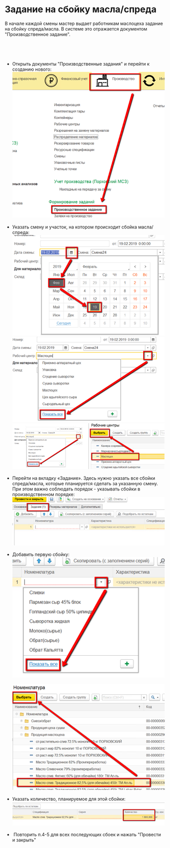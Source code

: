 # Задание на сбойку масла/спреда


В начале каждой смены мастер выдает работникам маслоцеха задание на
сбойку спреда/масла. В системе это отражается документом
"Производственное задание".

 

 

-   Открыть документы "Производственные задания" и перейти к созданию
    нового:  
    ![](OilSpreadBreakdownTask.assets/drex_zadanie_na_sbojku_masla_spreda_custom.png)
     
-   Указать смену и участок, на котором происходит сбойка масла/спреда:  
    ![](OilSpreadBreakdownTask.assets/drex_zadanie_na_sbojku_masla_spreda_custom_2.png)  
    ![](OilSpreadBreakdownTask.assets/drex_zadanie_na_sbojku_masla_spreda_custom_3.png)  
    ![](OilSpreadBreakdownTask.assets/drex_zadanie_na_sbojku_masla_spreda_custom_4.png)
     
-   Перейти на вкладку «Задание». Здесь нужно указать все сбойки
    спреда/масла, которые планируется сделать за указанную смену. При
    этом важно соблюдать порядок - указывать сбойки в производственном
    порядке:  
    ![](OilSpreadBreakdownTask.assets/drex_zadanie_na_sbojku_masla_spreda_custom_5.png)
     
-   Добавить первую сбойку:  
    ![](OilSpreadBreakdownTask.assets/drex_zadanie_na_sbojku_masla_spreda_custom_6.png)     
    ![](OilSpreadBreakdownTask.assets/drex_zadanie_na_sbojku_masla_spreda_custom_7.png)
     
-   Указать количество, планируемое для этой сбойки:  
    ![](OilSpreadBreakdownTask.assets/drex_zadanie_na_sbojku_masla_spreda_custom_8.png)
     
-    Повторить п.4-5 для всех последующих сбоек и нажать "Провести и закрыть"
